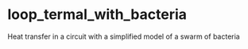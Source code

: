# loop_termal_with_bacteria

Heat transfer in a circuit with a simplified model of a swarm of bacteria
